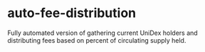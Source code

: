 # auto-fee-distribution

Fully automated version of gathering current UniDex holders and distributing fees based on percent of circulating supply held.
